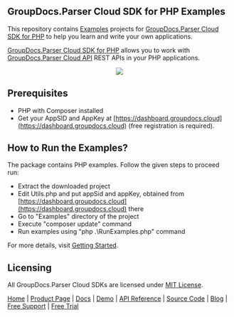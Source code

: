 ## GroupDocs.Parser Cloud SDK for PHP Examples
This repository contains [Examples](Examples) projects for [GroupDocs.Parser Cloud SDK for PHP](https://github.com/groupdocs-parser-cloud/groupdocs-parser-cloud-php) to help you learn and write your own applications.


[GroupDocs.Parser Cloud SDK for PHP](https://products.groupdocs.cloud/parser/php) allows you to work with [GroupDocs.Parser Cloud API](https://products.groupdocs.cloud/parser) REST APIs in your PHP applications.

<p align="center">
  <a title="Download complete GroupDocs.Parser Cloud SDK PHP Example source code" href="https://github.com/groupdocs-parser-cloud/groupdocs-parser-cloud-php-samples/archive/master.zip">
	<img src="https://raw.github.com/AsposeExamples/java-examples-dashboard/master/images/downloadZip-Button-Large.png" />
  </a>
</p>

## Prerequisites

+ PHP with Composer installed
+ Get your AppSID and AppKey at [https://dashboard.groupdocs.cloud](https://dashboard.groupdocs.cloud) (free registration is required).

## How to Run the Examples?

The package contains PHP examples. Follow the given steps to proceed run:

* Extract the downloaded project
* Edit Utils.php and put appSid and appKey, obtained from [https://dashboard.groupdocs.cloud](https://dashboard.groupdocs.cloud) there
* Go to "Examples" directory of the project
* Execute "composer update" command
* Run examples using "php .\RunExamples.php" command

For more details, visit  [Getting Started](https://docs.groupdocs.cloud/parser/getting-started/).

## Licensing
All GroupDocs.Parser Cloud SDKs are licensed under [MIT License](LICENSE).

[Home](https://www.groupdocs.cloud/) | [Product Page](https://products.groupdocs.cloud/parser/php) | [Docs](https://docs.groupdocs.cloud/parser/) | [Demo](https://products.groupdocs.app/parser/family) | [API Reference](https://apireference.groupdocs.cloud/parser/) | [Source Code](https://github.com/groupdocs-parser-cloud/groupdocs-parser-cloud-php) | [Blog](https://blog.groupdocs.cloud/category/parser/) | [Free Support](https://forum.groupdocs.cloud/c/parser) | [Free Trial](https://purchase.groupdocs.cloud/trial)
